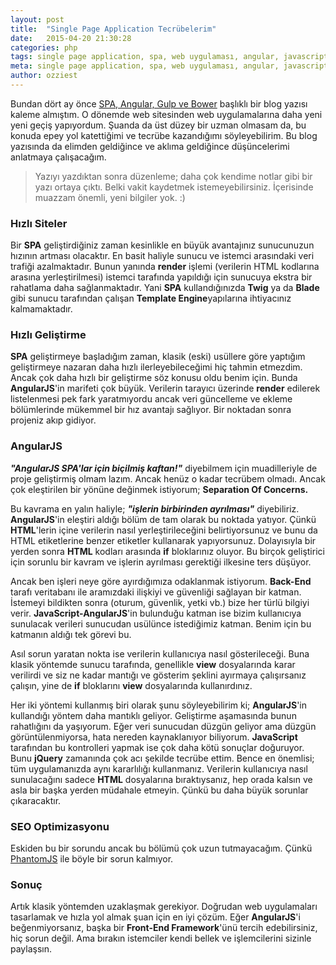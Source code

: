 ```yaml
---
layout: post
title:  "Single Page Application Tecrübelerim"
date:   2015-04-20 21:30:28
categories: php
tags: single page application, spa, web uygulaması, angular, javascript, tecrübe
meta: single page application, spa, web uygulaması, angular, javascript, tecrübe
author: ozziest
---
```


Bundan dört ay önce [SPA, Angular, Gulp ve Bower](/web/2014/12/13/spa-angular-bower-gulp.html) başlıklı bir blog yazısı kaleme almıştım. O dönemde web sitesinden web uygulamalarına daha yeni yeni geçiş yapıyordum. Şuanda da üst düzey bir uzman olmasam da, bu konuda epey yol katettiğimi ve tecrübe kazandığımı söyleyebilirim. Bu blog yazısında da elimden geldiğince ve aklıma geldiğince düşüncelerimi anlatmaya çalışacağım.

> Yazıyı yazdıktan sonra düzenleme; daha çok kendime notlar gibi bir yazı ortaya çıktı. 
> Belki vakit kaydetmek istemeyebilirsiniz. İçerisinde muazzam önemli, yeni bilgiler yok. :)

### Hızlı Siteler

Bir **SPA** geliştirdiğiniz zaman kesinlikle en büyük avantajınız sunucunuzun hızının artması olacaktır. En basit haliyle sunucu ve istemci arasındaki veri trafiği azalmaktadır. Bunun yanında **render** işlemi (verilerin HTML kodlarına arasına yerleştirilmesi) istemci tarafında yapıldığı için sunucuya ekstra bir rahatlama daha sağlanmaktadır. Yani **SPA** kullandığınızda **Twig** ya da **Blade** gibi sunucu tarafından çalışan **Template Engine**yapılarına ihtiyacınız kalmamaktadır. 

### Hızlı Geliştirme

**SPA** geliştirmeye başladığım zaman, klasik (eski) usüllere göre yaptığım geliştirmeye nazaran daha hızlı ilerleyebileceğimi hiç tahmin etmezdim. Ancak çok daha hızlı bir geliştirme söz konusu oldu benim için. Bunda **AngularJS**'in marifeti çok büyük. Verilerin tarayıcı üzerinde **render** edilerek listelenmesi pek fark yaratmıyordu ancak veri güncelleme ve ekleme bölümlerinde mükemmel bir hız avantajı sağlıyor. Bir noktadan sonra projeniz akıp gidiyor. 

### AngularJS

***"AngularJS SPA'lar için biçilmiş kaftan!"*** diyebilmem için muadilleriyle de proje geliştirmiş olmam lazım. Ancak henüz o kadar tecrübem olmadı. Ancak çok eleştirilen bir yönüne değinmek istiyorum; **Separation Of Concerns.**

Bu kavrama en yalın haliyle; ***"işlerin birbirinden ayrılması"*** diyebiliriz. **AngularJS**'in eleştiri aldığı bölüm de tam olarak bu noktada yatıyor. Çünkü **HTML**'lerin içine verilerin nasıl yerleştirileceğini belirtiyorsunuz ve bunu da HTML etiketlerine benzer etiketler kullanarak yapıyorsunuz. Dolayısıyla bir yerden sonra **HTML** kodları arasında **if** bloklarınız oluyor. Bu birçok geliştirici için sorunlu bir kavram ve işlerin ayrılması gerektiği ilkesine ters düşüyor. 

Ancak ben işleri neye göre ayırdığımıza odaklanmak istiyorum. **Back-End** tarafı veritabanı ile aramızdaki ilişkiyi ve güvenliği sağlayan bir katman. İstemeyi bildikten sonra (oturum, güvenlik, yetki vb.) bize her türlü bilgiyi verir. **JavaScript-AngularJS**'in bulunduğu katman ise bizim kullanıcıya sunulacak verileri sunucudan usülünce istediğimiz katman. Benim için bu katmanın aldığı tek görevi bu. 

Asıl sorun yaratan nokta ise verilerin kullanıcıya nasıl gösterileceği. Buna klasik yöntemde sunucu tarafında, genellikle **view** dosyalarında karar verilirdi ve siz ne kadar mantığı ve gösterim şeklini ayırmaya çalışırsanız çalışın, yine de **if** bloklarını **view** dosyalarında kullanırdınız. 

Her iki yöntemi kullanmış biri olarak şunu söyleyebilirim ki; **AngularJS**'in kullandığı yöntem daha mantıklı geliyor. Geliştirme aşamasında bunun rahatlığını da yaşıyorum. Eğer veri sunucudan düzgün geliyor ama düzgün görüntülenmiyorsa, hata nereden kaynaklanıyor biliyorum. **JavaScript** tarafından bu kontrolleri yapmak ise çok daha kötü sonuçlar doğuruyor. Bunu **jQuery** zamanında çok acı şekilde tecrübe ettim. Bence en önemlisi; tüm uygulamanızda aynı kararlılığı kullanmanız. Verilerin kullanıcıya nasıl sunulacağını sadece **HTML** dosyalarına bıraktıysanız, hep orada kalsın ve asla bir başka yerden müdahale etmeyin. Çünkü bu daha büyük sorunlar çıkaracaktır. 

### SEO Optimizasyonu

Eskiden bu bir sorundu ancak bu bölümü çok uzun tutmayacağım. Çünkü [PhantomJS](http://phantomjs.org/) ile böyle bir sorun kalmıyor.

### Sonuç

Artık klasik yöntemden uzaklaşmak gerekiyor. Doğrudan web uygulamaları tasarlamak ve hızla yol almak şuan için en iyi çözüm. Eğer **AngularJS**'i beğenmiyorsanız, başka bir **Front-End Framework**'ünü tercih edebilirsiniz, hiç sorun değil. Ama bırakın istemciler kendi bellek ve işlemcilerini sizinle paylaşsın. 